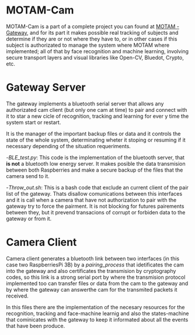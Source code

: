 # **MOTAM-Cam** #

MOTAM-Cam is a part of a complete project you can found at [MOTAM - Gateway](https://github.com/nicslabdev/MOTAM-Gateway), and for its part it makes possible real tracking of subjects and determine if they are or not where they have to, or in other cases if this subject is authorizated to manage the system where MOTAM where implemented; all of that by face recognition and machine learning, involving secure transport layers and visual libraries like Open-CV, Bluedot, Crypto, etc.

# Gateway Server #

The gateway implements a bluetooth serial server that allows any authorizated cam client (but only one cam at time) to pair and connect with it to star a new cicle of recognition, tracking and learning for ever y time the system start or restart.

It is the manager of the important backup files or data and it controls the state of the whole system, determinating wheter it stoping or resuming if it necessary depending of the situation requeriments.

  -*BLE_test.py*: This code is the implementation of the bluetooth server, that **is not** a bluetooth low energy server. It makes posible the data transmision between both Raspberries and make a secure backup of the files that the camera send to it.
  
  -*Throw_out.sh*: This is a bash code that exclude an current client of the pair list of the gateway. Thats disallow  comunications between this interfaces and it is call when a camera that have not authorization to pair with the gateway try to force the pairment. It is not blocking for futures pairements between they, but it prevend transacions of corrupt or forbiden data to the gateway or from it. 
  
# Camera Client #

Camera client generates a bluetooth link between two interfaces (in this case two RaspberriesPi 3B) by a *pairing_process* that idetificates the cam into the gateway and also certificates the transmision by cryptography codes, so this link is a strong serial port by where the transmision protocol implemented too can transfer files or data from the cam to the gateway and by where the gateway can answerthe cam for the transmited packets it received.

In this files there are the implementation of the necesary resources for the recognition, tracking and face-machine learnig and also the states-machine that cominicates with the gateway to keep it informated about all the events that have been produce.
